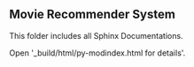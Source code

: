 ## Movie Recommender System

This folder includes all Sphinx Documentations.

Open '_build/html/py-modindex.html for details'.

